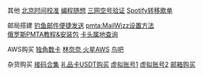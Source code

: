 其他                   [北京时间校准](http://www.daojishiqi.com/bjtime.asp)
                       [编程随想](https://program-think.blogspot.com/2012/06/book-review-road-less-traveled.html)
                       [三网空号验证](https://www.114best.com/kh/) 
                       [Spotify转移歌单](http://www.trikatuka.aknakn.eu/#/)

邮局搭建               [钓鱼邮件便捷发送](https://github.com/A10ha/EmailSender)
                       [pmta:MailWizz设置方法](https://github.com/alkhadher/pmta)                 
                       [俄罗斯PMTA教程&安装包](https://cloud.mail.ru/public/4ypK/2bTWBCRqZ)
                       [卡头属地查询](https://binlist.pro/?#check_section) 

AWS购买                [独角数卡](https://fk.linshi.co/)
                       [林奈奈 ](https://www.linnainai.xyz/)
                       [火星AWS](https://huoxingfk.com/)
                       [鸟吧](https://www.bird8.co/buy/2) 

杂货购买               [接码合集](https://233heji.com/28.html)
                       [礼品卡USDT购买](https://www.buysellvouchers.com/zh/products/view/Gift_cards-Netflix/a4a81323237333/)
                       [虚拟账号1](https://www.feijiji.com/)
                       [虚拟账号2](https://www.selldra.com/product)
                       [邮箱购买](https://www.buyedu.gq/)  

